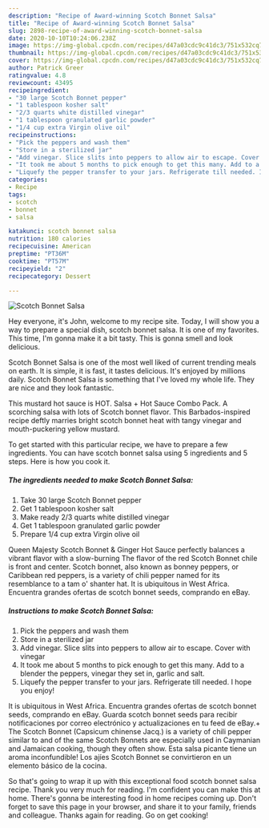 ```yaml
---
description: "Recipe of Award-winning Scotch Bonnet Salsa"
title: "Recipe of Award-winning Scotch Bonnet Salsa"
slug: 2898-recipe-of-award-winning-scotch-bonnet-salsa
date: 2020-10-10T10:24:06.238Z
image: https://img-global.cpcdn.com/recipes/d47a03cdc9c41dc3/751x532cq70/scotch-bonnet-salsa-recipe-main-photo.jpg
thumbnail: https://img-global.cpcdn.com/recipes/d47a03cdc9c41dc3/751x532cq70/scotch-bonnet-salsa-recipe-main-photo.jpg
cover: https://img-global.cpcdn.com/recipes/d47a03cdc9c41dc3/751x532cq70/scotch-bonnet-salsa-recipe-main-photo.jpg
author: Patrick Greer
ratingvalue: 4.8
reviewcount: 43495
recipeingredient:
- "30 large Scotch Bonnet pepper"
- "1 tablespoon kosher salt"
- "2/3 quarts white distilled vinegar"
- "1 tablespoon granulated garlic powder"
- "1/4 cup extra Virgin olive oil"
recipeinstructions:
- "Pick the peppers and wash them"
- "Store in a sterilized jar"
- "Add vinegar. Slice slits into peppers to allow air to escape. Cover with vinegar"
- "It took me about 5 months to pick enough to get this many. Add to a blender the peppers, vinegar they set in, garlic and salt."
- "Liquefy the pepper transfer to your jars. Refrigerate till needed. I hope you enjoy!"
categories:
- Recipe
tags:
- scotch
- bonnet
- salsa

katakunci: scotch bonnet salsa 
nutrition: 180 calories
recipecuisine: American
preptime: "PT36M"
cooktime: "PT57M"
recipeyield: "2"
recipecategory: Dessert

---
```



![Scotch Bonnet Salsa](https://img-global.cpcdn.com/recipes/d47a03cdc9c41dc3/751x532cq70/scotch-bonnet-salsa-recipe-main-photo.jpg)

Hey everyone, it's John, welcome to my recipe site. Today, I will show you a way to prepare a special dish, scotch bonnet salsa. It is one of my favorites. This time, I'm gonna make it a bit tasty. This is gonna smell and look delicious.

Scotch Bonnet Salsa is one of the most well liked of current trending meals on earth. It is simple, it is fast, it tastes delicious. It's enjoyed by millions daily. Scotch Bonnet Salsa is something that I've loved my whole life. They are nice and they look fantastic.

This mustard hot sauce is HOT. Salsa + Hot Sauce Combo Pack. A scorching salsa with lots of Scotch bonnet flavor. This Barbados-inspired recipe deftly marries bright scotch bonnet heat with tangy vinegar and mouth-puckering yellow mustard.


To get started with this particular recipe, we have to prepare a few ingredients. You can have scotch bonnet salsa using 5 ingredients and 5 steps. Here is how you cook it.

<!--inarticleads1-->

##### The ingredients needed to make Scotch Bonnet Salsa:

1. Take 30 large Scotch Bonnet pepper
1. Get 1 tablespoon kosher salt
1. Make ready 2/3 quarts white distilled vinegar
1. Get 1 tablespoon granulated garlic powder
1. Prepare 1/4 cup extra Virgin olive oil


Queen Majesty Scotch Bonnet &amp; Ginger Hot Sauce perfectly balances a vibrant flavor with a slow-burning The flavor of the red Scotch Bonnet chile is front and center. Scotch bonnet, also known as bonney peppers, or Caribbean red peppers, is a variety of chili pepper named for its resemblance to a tam o&#39; shanter hat. It is ubiquitous in West Africa. Encuentra grandes ofertas de scotch bonnet seeds, comprando en eBay. 

<!--inarticleads2-->

##### Instructions to make Scotch Bonnet Salsa:

1. Pick the peppers and wash them
1. Store in a sterilized jar
1. Add vinegar. Slice slits into peppers to allow air to escape. Cover with vinegar
1. It took me about 5 months to pick enough to get this many. Add to a blender the peppers, vinegar they set in, garlic and salt.
1. Liquefy the pepper transfer to your jars. Refrigerate till needed. I hope you enjoy!


It is ubiquitous in West Africa. Encuentra grandes ofertas de scotch bonnet seeds, comprando en eBay. Guarda scotch bonnet seeds para recibir notificaciones por correo electrónico y actualizaciones en tu feed de eBay.+ The Scotch Bonnet (Capsicum chinense Jacq.) is a variety of chili pepper similar to and of the same Scotch Bonnets are especially used in Caymanian and Jamaican cooking, though they often show. Esta salsa picante tiene un aroma inconfundible! Los ajíes Scotch Bonnet se convirtieron en un elemento básico de la cocina. 

So that's going to wrap it up with this exceptional food scotch bonnet salsa recipe. Thank you very much for reading. I'm confident you can make this at home. There's gonna be interesting food in home recipes coming up. Don't forget to save this page in your browser, and share it to your family, friends and colleague. Thanks again for reading. Go on get cooking!
